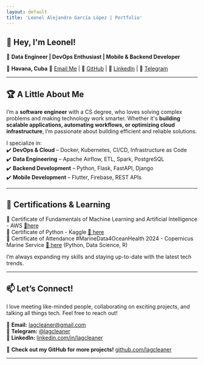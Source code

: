 ```yaml
---
layout: default
title: 'Leonel Alejandro García López | Portfolio'
---
```


## 👋 Hey, I'm Leonel!

🚀 **Data Engineer | DevOps Enthusiast | Mobile & Backend Developer**

📍 **Havana, Cuba**
📧 [Email Me](mailto:lagcleaner@gmail.com) |
🔗 [GitHub](https://github.com/lagcleaner) |
🔗 [LinkedIn](https://www.linkedin.com/in/lagcleaner) |
🔗 [Telegram](https://t.me/lagcleaner)

---

## 🏆 A Little About Me

I’m a **software engineer** with a CS degree, who loves solving complex problems and making technology work smarter. Whether it's **building scalable applications, automating workflows, or optimizing cloud infrastructure**, I’m passionate about building efficient and reliable solutions.

I specialize in:\
✔️ **DevOps & Cloud** – Docker, Kubernetes, CI/CD, Infrastructure as Code\
✔️ **Data Engineering** – Apache Airflow, ETL, Spark, PostgreSQL\
✔️ **Backend Development** – Python, Flask, FastAPI, Django\
✔️ **Mobile Development** – Flutter, Firebase, REST APIs

---

<!-- ## 📂 Some Cool Projects I’ve Worked On

### 📱 **Katapulk – E-commerce Mobile App**

Built a **Flutter-powered e-commerce app** designed for a seamless shopping experience.
🔗 [GitHub Repo](#)

### 🔄 **CUJAE University – DevOps & Infrastructure**

Developed and optimized cloud infrastructure while implementing automation for smoother operations.
🔗 [Project Details](#)

### 🔐 **tfproto_client – Secure Data Transfer Library**

Created a **Python library** for encrypted, secure data transmission—because security matters!
🔗 [PyPI Package](#)

--- -->

## 📜 Certifications & Learning

<!--
📌 **AWS Certified Cloud Practitioner (In Progress)**
📌 **Google Data Engineering Specialization (In Progress)**
-->

📌 Certificate of Fundamentals of Machine Learning and Artificial Intelligence - AWS [🔗here](https://drive.google.com/file/d/1xzo7niG1Hx0ZJVKU4UaRG7ytVaDuAYfL/view?usp=drive_link)\
📌 Certificate of Python - Kaggle [🔗 here](https://www.kaggle.com/learn/certification/lagcleaner/python#) \
📌 Certificate of Attendance #MarineData4OceanHealth 2024 - Copernicus Marine Service [🔗 here](https://drive.google.com/file/d/113OVjLhY3Ou45aV-2b0Pl4Y5E10lF2AV/view?usp=drive_link) (Python, Data Science, R)

I’m always expanding my skills and staying up-to-date with the latest tech trends.

---

## 📫 Let’s Connect!

I love meeting like-minded people, collaborating on exciting projects, and talking all things tech. Feel free to reach out!

📧 **Email:** [lagcleaner@gmail.com](mailto:lagcleaner@gmail.com)\
📲 **Telegram:** [@lagcleaner](https://t.me/lagcleaner)\
🔗 **LinkedIn:** [linkedin.com/in/lagcleaner](https://www.linkedin.com/in/lagcleaner)

🌟 **Check out my GitHub for more projects!** [github.com/lagcleaner](https://github.com/lagcleaner)

---
